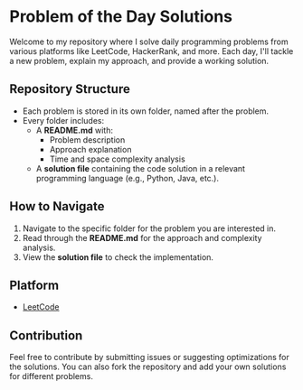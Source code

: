# Problem of the Day Solutions

Welcome to my repository where I solve daily programming problems from various platforms like LeetCode, HackerRank, and more. Each day, I'll tackle a new problem, explain my approach, and provide a working solution.

## Repository Structure

- Each problem is stored in its own folder, named after the problem.
- Every folder includes:
  - A **README.md** with:
    - Problem description
    - Approach explanation
    - Time and space complexity analysis
  - A **solution file** containing the code solution in a relevant programming language (e.g., Python, Java, etc.).

## How to Navigate

1. Navigate to the specific folder for the problem you are interested in.
2. Read through the **README.md** for the approach and complexity analysis.
3. View the **solution file** to check the implementation.

## Platform

- [LeetCode](https://leetcode.com/)

## Contribution

Feel free to contribute by submitting issues or suggesting optimizations for the solutions. You can also fork the repository and add your own solutions for different problems.

